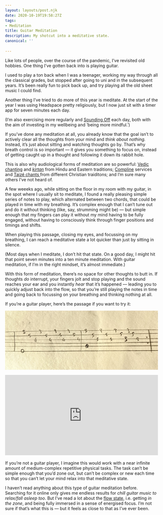 ```yaml
---
layout: layouts/post.njk
date: 2020-10-19T19:58:27Z
tags:
- Meditation
title: Guitar Meditation
description: My shotcut into a meditative state.
canonical: ''

---
```

Like lots of people, over the course of the pandemic, I’ve revisited old hobbies. One thing I’ve gotten back into is playing guitar. 

I used to play a ton back when I was a teenager, working my way through all the classical grades, but stopped after going to uni and in the subsequent years. It’s been really fun to pick back up, and try playing all the old sheet music I could find.

Another thing I’ve tried to do more of this year is meditate. At the start of the year I was using Headspace pretty religiously, but I now just sit with a timer app for seven minutes each day.

(I’m also exercising more regularly and [Sounding Off](https://medium.com/sound-off/meditation-for-people-who-cant-sit-still-4cb59c8e7ab3) each day, both with the aim of investing in my wellbeing and ‘being more mindful.’)

If you’ve done any meditation at all, you already know that the goal isn’t to actively clear all the thoughts from your mind and _think about nothing._ Instead, it’s just about sitting and watching thoughts go by. That’s why breath control is so important — it gives you something to focus on, instead of getting caught up in a thought and following it down its rabbit hole.

This is also why audiological forms of meditation are so powerful: [Vedic chanting](https://en.wikipedia.org/wiki/Vedic_chant) and [_kirtan_](https://www.youtube.com/watch?v=4N4QcHu2uvI) from Hindu and Eastern traditions; [Compline](https://youtu.be/QolGKCEaCto) services and [Taizé chants ](https://www.youtube.com/watch?v=mwRMT2_pi9c)from different Christian traiditons; and I’m sure many others I’ve not heard of.

A few weeeks ago, while sitting on the floor in my room with my guitar, in the spot where I usually sit to meditate, I found a really pleasing simple series of notes to play, which alternated between two chords, that could be played in time with my breathing. It’s complex enough that I can’t tune out and do it without thinking (like, say, strumming might be) — but simple enough that my fingers can play it without my mind having to be fully engaged, without having to consciously think through finger positions and timings and shifts.

When playing this passage, closing my eyes, and focussing on my breathing, I can reach a meditative state a lot quicker than just by sitting in silence.

(Most days when I meditate, I don’t hit that state. On a good day, I might hit that point seven minutes into a ten minute meditation. With guitar meditation, if I’m in the right mindset, it’s almost immediate.)

With this form of meditation, there’s no space for other thoughts to butt in. If thoughts _do_ interrupt, your fingers jolt and stop playing and the sound reaches your ear and you instantly _hear_ that it’s happened — leading you to quickly adjust back into the flow, so that you’re still playing the notes in time and going back to focussing on your breathing and thinking nothing at all.

If you’re a guitar player, here’s the passage if you want to try it:

![](/img/img_1528.jpg)

<iframe width="100%" height="265" src="https://clyp.it/r124mp5g/widget" frameborder="0"></iframe>

If you’re not a guitar player, I imagine this would work with a near infinite amount of medium-complex repetitive physical tasks. The task can’t be simple enough that you’d zone out, but can’t be complex or new each time so that you can’t let your mind relax into that meditative state.

I haven’t read anything about this type of guitar meditation before. Searching for it online only gives me endless results for _chill guitar music to relax/fall asleep too_. But I’ve read a lot about the [flow state](https://en.wikipedia.org/wiki/Flow_(psychology)), i.e. getting _in the zone_, and being fully immersed in a sense of energised focus. I’m not sure if that’s what this is — but it feels as close to that as I’ve ever been.